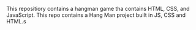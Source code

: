 This repositiory contains a hangman game tha contains HTML, CSS, and JavaScript.
This repo contains a Hang Man project built in JS, CSS and HTML.s
